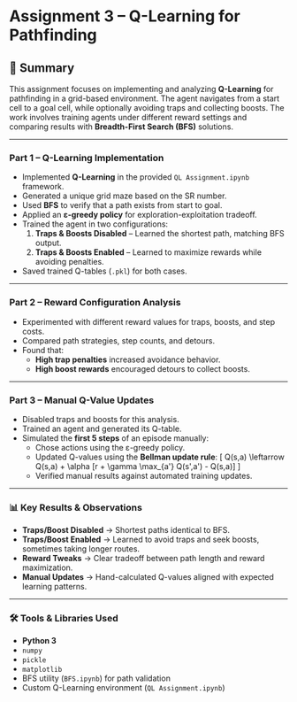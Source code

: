 # Assignment 3 – Q-Learning for Pathfinding

## 📄 Summary

This assignment focuses on implementing and analyzing **Q-Learning** for pathfinding in a grid-based environment. The agent navigates from a start cell to a goal cell, while optionally avoiding traps and collecting boosts. The work involves training agents under different reward settings and comparing results with **Breadth-First Search (BFS)** solutions.

---

### **Part 1 – Q-Learning Implementation**

- Implemented **Q-Learning** in the provided `QL Assignment.ipynb` framework.
- Generated a unique grid maze based on the SR number.
- Used **BFS** to verify that a path exists from start to goal.
- Applied an **ε-greedy policy** for exploration-exploitation tradeoff.
- Trained the agent in two configurations:
  1. **Traps & Boosts Disabled** – Learned the shortest path, matching BFS output.
  2. **Traps & Boosts Enabled** – Learned to maximize rewards while avoiding penalties.
- Saved trained Q-tables (`.pkl`) for both cases.

---

### **Part 2 – Reward Configuration Analysis**

- Experimented with different reward values for traps, boosts, and step costs.
- Compared path strategies, step counts, and detours.
- Found that:
  - **High trap penalties** increased avoidance behavior.
  - **High boost rewards** encouraged detours to collect boosts.

---

### **Part 3 – Manual Q-Value Updates**

- Disabled traps and boosts for this analysis.
- Trained an agent and generated its Q-table.
- Simulated the **first 5 steps** of an episode manually:
  - Chose actions using the ε-greedy policy.
  - Updated Q-values using the **Bellman update rule**:
    \[
    Q(s,a) \leftarrow Q(s,a) + \alpha [r + \gamma \max_{a'} Q(s',a') - Q(s,a)]
    \]
  - Verified manual results against automated training updates.

---

### **📊 Key Results & Observations**

- **Traps/Boost Disabled** → Shortest paths identical to BFS.
- **Traps/Boost Enabled** → Learned to avoid traps and seek boosts, sometimes taking longer routes.
- **Reward Tweaks** → Clear tradeoff between path length and reward maximization.
- **Manual Updates** → Hand-calculated Q-values aligned with expected learning patterns.

---

### **🛠 Tools & Libraries Used**

- **Python 3**
- `numpy`
- `pickle`
- `matplotlib`
- BFS utility (`BFS.ipynb`) for path validation
- Custom Q-Learning environment (`QL Assignment.ipynb`)
